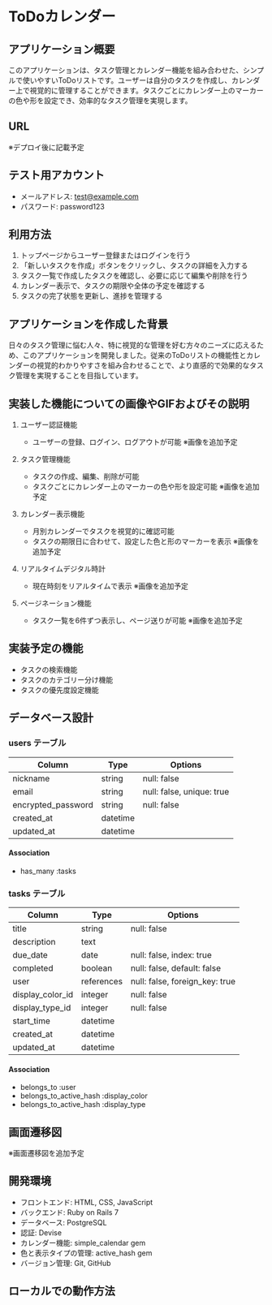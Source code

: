 # ToDoカレンダー

## アプリケーション概要
このアプリケーションは、タスク管理とカレンダー機能を組み合わせた、シンプルで使いやすいToDoリストです。ユーザーは自分のタスクを作成し、カレンダー上で視覚的に管理することができます。タスクごとにカレンダー上のマーカーの色や形を設定でき、効率的なタスク管理を実現します。

## URL
※デプロイ後に記載予定

## テスト用アカウント
- メールアドレス: test@example.com
- パスワード: password123

## 利用方法
1. トップページからユーザー登録またはログインを行う
2. 「新しいタスクを作成」ボタンをクリックし、タスクの詳細を入力する
3. タスク一覧で作成したタスクを確認し、必要に応じて編集や削除を行う
4. カレンダー表示で、タスクの期限や全体の予定を確認する
5. タスクの完了状態を更新し、進捗を管理する

## アプリケーションを作成した背景
日々のタスク管理に悩む人々、特に視覚的な管理を好む方々のニーズに応えるため、このアプリケーションを開発しました。従来のToDoリストの機能性とカレンダーの視覚的わかりやすさを組み合わせることで、より直感的で効果的なタスク管理を実現することを目指しています。

## 実装した機能についての画像やGIFおよびその説明
1. ユーザー認証機能
   - ユーザーの登録、ログイン、ログアウトが可能
   ※画像を追加予定

2. タスク管理機能
   - タスクの作成、編集、削除が可能
   - タスクごとにカレンダー上のマーカーの色や形を設定可能
   ※画像を追加予定

3. カレンダー表示機能
   - 月別カレンダーでタスクを視覚的に確認可能
   - タスクの期限日に合わせて、設定した色と形のマーカーを表示
   ※画像を追加予定

4. リアルタイムデジタル時計
   - 現在時刻をリアルタイムで表示
   ※画像を追加予定

5. ページネーション機能
   - タスク一覧を6件ずつ表示し、ページ送りが可能
   ※画像を追加予定

## 実装予定の機能
- タスクの検索機能
- タスクのカテゴリー分け機能
- タスクの優先度設定機能

## データベース設計
### users テーブル

| Column             | Type     | Options                   |
| ------------------ | -------- | ------------------------- |
| nickname           | string   | null: false               |
| email              | string   | null: false, unique: true |
| encrypted_password | string   | null: false               |
| created_at         | datetime |                           |
| updated_at         | datetime |                           |

#### Association
- has_many :tasks

### tasks テーブル

| Column           | Type       | Options                        |
| ---------------- | ---------- | ------------------------------ |
| title            | string     | null: false                    |
| description      | text       |                                |
| due_date         | date       | null: false, index: true       |
| completed        | boolean    | null: false, default: false    |
| user             | references | null: false, foreign_key: true |
| display_color_id | integer    | null: false                    |
| display_type_id  | integer    | null: false                    |
| start_time       | datetime   |                                |
| created_at       | datetime   |                                |
| updated_at       | datetime   |                                |

#### Association
- belongs_to :user
- belongs_to_active_hash :display_color
- belongs_to_active_hash :display_type

## 画面遷移図
※画面遷移図を追加予定

## 開発環境
- フロントエンド: HTML, CSS, JavaScript
- バックエンド: Ruby on Rails 7
- データベース: PostgreSQL
- 認証: Devise
- カレンダー機能: simple_calendar gem
- 色と表示タイプの管理: active_hash gem
- バージョン管理: Git, GitHub

## ローカルでの動作方法

